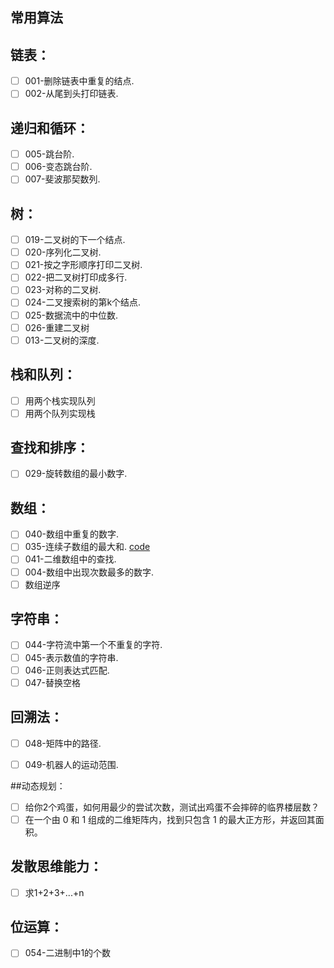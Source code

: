 ## 常用算法

## 链表：

- [ ] 001-删除链表中重复的结点. 
- [ ] 002-从尾到头打印链表. 

## 递归和循环：

- [ ] 005-跳台阶. 
- [ ] 006-变态跳台阶. 
- [ ] 007-斐波那契数列. 

## 树：

- [ ] 019-二叉树的下一个结点.
- [ ] 020-序列化二叉树.
- [ ] 021-按之字形顺序打印二叉树. 
- [ ] 022-把二叉树打印成多行.
- [ ] 023-对称的二叉树. 
- [ ] 024-二叉搜索树的第k个结点.
- [ ] 025-数据流中的中位数. 
- [ ] 026-重建二叉树
- [ ] 013-二叉树的深度. 

## 栈和队列：

- [ ] 用两个栈实现队列
- [ ] 用两个队列实现栈

## 查找和排序：

- [ ] 029-旋转数组的最小数字.

## 数组：

- [ ] 040-数组中重复的数字. 
- [ ] 035-连续子数组的最大和. [code](src/035.cpp)
- [ ] 041-二维数组中的查找.
- [ ] 004-数组中出现次数最多的数字.
- [ ] 数组逆序

## 字符串：

- [ ] 044-字符流中第一个不重复的字符. 
- [ ] 045-表示数值的字符串. 
- [ ] 046-正则表达式匹配. 
- [ ] 047-替换空格

## 回溯法：

- [ ] 048-矩阵中的路径.

- [ ] 049-机器人的运动范围.

##动态规划：
- [ ] 给你2个鸡蛋，如何用最少的尝试次数，测试出鸡蛋不会摔碎的临界楼层数？
- [ ] 在一个由 0 和 1 组成的二维矩阵内，找到只包含 1 的最大正方形，并返回其面积。
## 发散思维能力：

- [ ] 求1+2+3+...+n

## 位运算：

- [ ] 054-二进制中1的个数